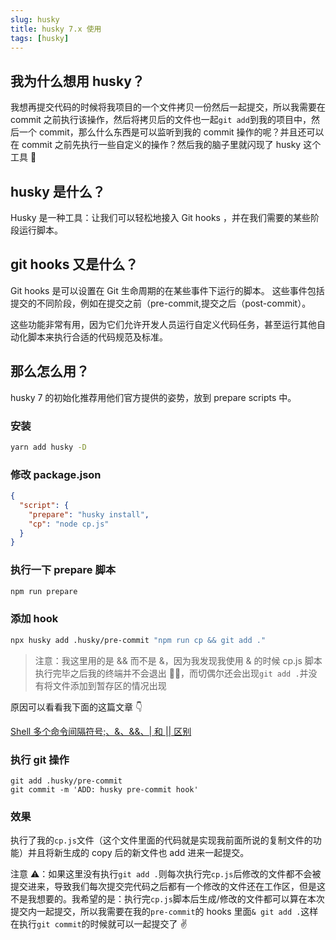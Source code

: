 ```yaml
---
slug: husky
title: husky 7.x 使用
tags: [husky]
---
```


## 我为什么想用 husky？

我想再提交代码的时候将我项目的一个文件拷贝一份然后一起提交，所以我需要在 commit 之前执行该操作，然后将拷贝后的文件也一起`git add`到我的项目中，然后一个 commit，那么什么东西是可以监听到我的 commit 操作的呢？并且还可以在 commit 之前先执行一些自定义的操作？然后我的脑子里就闪现了 husky 这个工具 🐶

## husky 是什么？

Husky 是一种工具：让我们可以轻松地接入 Git hooks ，并在我们需要的某些阶段运行脚本。

## git hooks 又是什么？

Git hooks 是可以设置在 Git 生命周期的在某些事件下运行的脚本。 这些事件包括提交的不同阶段，例如在提交之前（pre-commit,提交之后（post-commit）。

这些功能非常有用，因为它们允许开发人员运行自定义代码任务，甚至运行其他自动化脚本来执行合适的代码规范及标准。

## 那么怎么用？

husky 7 的初始化推荐用他们官方提供的姿势，放到 prepare scripts 中。

### 安装

```bash
yarn add husky -D
```

### 修改 package.json

```json
{
  "script": {
    "prepare": "husky install",
    "cp": "node cp.js"
  }
}
```

### 执行一下 prepare 脚本

```bash
npm run prepare
```

### 添加 hook

```bash
npx husky add .husky/pre-commit "npm run cp && git add ."
```

> 注意：我这里用的是 && 而不是 &，因为我发现我使用 & 的时候 cp.js 脚本执行完毕之后我的终端并不会退出 🤦‍♀️，而切偶尔还会出现`git add .`并没有将文件添加到暂存区的情况出现

原因可以看看我下面的这篇文章 👇

[Shell 多个命令间隔符号;、&、&&、| 和 || 区别](https://guoxiaxing.github.io/Blog/docs/日常积累/Linux/shell分隔符)

### 执行 git 操作

```
git add .husky/pre-commit
git commit -m 'ADD: husky pre-commit hook'
```

### 效果

执行了我的`cp.js`文件（这个文件里面的代码就是实现我前面所说的复制文件的功能）并且将新生成的 copy 后的新文件也 add 进来一起提交。

注意 ⚠️：如果这里没有执行`git add .`则每次执行完`cp.js`后修改的文件都不会被提交进来，导致我们每次提交完代码之后都有一个修改的文件还在工作区，但是这不是我想要的。我希望的是：执行完`cp.js`脚本后生成/修改的文件都可以算在本次提交内一起提交，所以我需要在我的`pre-commit`的 hooks 里面`& git add .`这样在执行`git commit`的时候就可以一起提交了 ✌️
